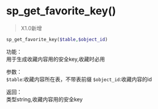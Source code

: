 # sp_get_favorite_key()

> X1.0新增

```php
sp_get_favorite_key($table,$object_id)
```

功能：  
用于生成收藏内容用的安全key,收藏时必用

参数：  
`$table`:收藏内容所在表，不带表前缀
`$object_id`:收藏内容的id

返回：  
类型string,收藏内容用的安全key